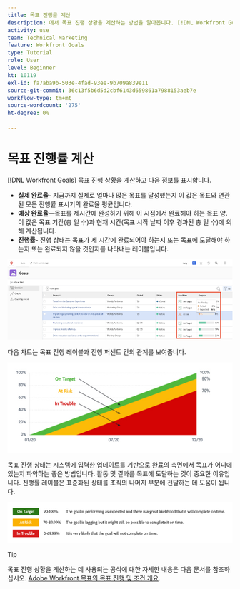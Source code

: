 ```yaml
---
title: 목표 진행률 계산
description: 에서 목표 진행 상황을 계산하는 방법을 알아봅니다. [!DNL Workfront Goals].
activity: use
team: Technical Marketing
feature: Workfront Goals
type: Tutorial
role: User
level: Beginner
kt: 10119
exl-id: fa7aba9b-503e-4fad-93ee-9b709a839e11
source-git-commit: 36c13f5b6d5d2cbf6143d659861a7988153aeb7e
workflow-type: tm+mt
source-wordcount: '275'
ht-degree: 0%

---
```


# 목표 진행률 계산

[!DNL Workfront Goals] 목표 진행 상황을 계산하고 다음 정보를 표시합니다.

* **실제 완료율**- 지금까지 실제로 얼마나 많은 목표를 달성했는지 이 값은 목표와 연관된 모든 진행률 표시기의 완료율 평균입니다.
* **예상 완료율**—목표를 제시간에 완성하기 위해 이 시점에서 완료해야 하는 목표 양. 이 값은 목표 기간(총 일 수)과 현재 시간(목표 시작 날짜 이후 경과된 총 일 수)에 의해 계산됩니다.
* **진행률**- 진행 상태는 목표가 제 시간에 완료되어야 하는지 또는 목표에 도달해야 하는지 또는 완료되지 않을 것인지를 나타내는 레이블입니다.

![목표 진행 상황 스크린샷 [!DNL Workfront Goals]](assets/13-workfront-goals-percent-complete.png)

다음 차트는 목표 진행 레이블과 진행 퍼센트 간의 관계를 보여줍니다.

![목표 진행률 레이블과 진행률 비율 간의 관계를 보여 주는 차트](assets/14-workfront-goals-progress-statuses.jpeg)

목표 진행 상태는 시스템에 입력한 업데이트를 기반으로 완료의 측면에서 목표가 어디에 있는지 파악하는 좋은 방법입니다. 활동 및 결과를 목표에 도달하는 것이 중요한 이유입니다. 진행률 레이블은 표준화된 상태를 조직의 나머지 부분에 전달하는 데 도움이 됩니다.

![의 다양한 진행률 레이블을 포함하는 그래픽 [!DNL Workfront Goals]](assets/15-workfront-goals-progress-bar-code.png)


>[!TIP]
>
>목표 진행 상황을 계산하는 데 사용되는 공식에 대한 자세한 내용은 다음 문서를 참조하십시오. [Adobe Workfront 목표의 목표 진행 및 조건 개요](https://experienceleague.adobe.com/docs/workfront/using/adobe-workfront-goals/goal-management/calculate-goal-progress.html?lang=en#overview-of-goal-progress-and-threshold).

